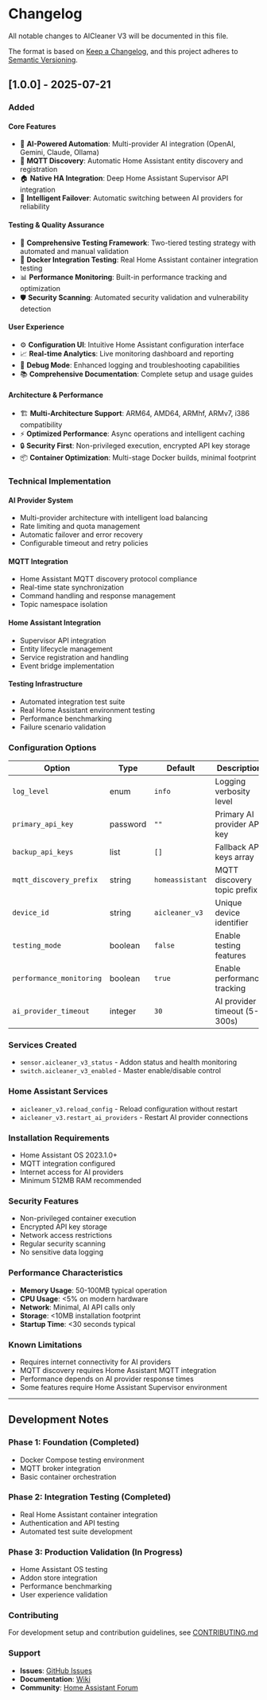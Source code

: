 # Changelog

All notable changes to AICleaner V3 will be documented in this file.

The format is based on [Keep a Changelog](https://keepachangelog.com/en/1.0.0/),
and this project adheres to [Semantic Versioning](https://semver.org/spec/v2.0.0.html).

## [1.0.0] - 2025-07-21

### Added

#### Core Features
- 🤖 **AI-Powered Automation**: Multi-provider AI integration (OpenAI, Gemini, Claude, Ollama)
- 📡 **MQTT Discovery**: Automatic Home Assistant entity discovery and registration
- 🏠 **Native HA Integration**: Deep Home Assistant Supervisor API integration
- 🔄 **Intelligent Failover**: Automatic switching between AI providers for reliability

#### Testing & Quality Assurance
- 🧪 **Comprehensive Testing Framework**: Two-tiered testing strategy with automated and manual validation
- 🐳 **Docker Integration Testing**: Real Home Assistant container integration testing
- 📊 **Performance Monitoring**: Built-in performance tracking and optimization
- 🛡️ **Security Scanning**: Automated security validation and vulnerability detection

#### User Experience
- ⚙️ **Configuration UI**: Intuitive Home Assistant configuration interface
- 📈 **Real-time Analytics**: Live monitoring dashboard and reporting
- 🔧 **Debug Mode**: Enhanced logging and troubleshooting capabilities
- 📚 **Comprehensive Documentation**: Complete setup and usage guides

#### Architecture & Performance
- 🏗️ **Multi-Architecture Support**: ARM64, AMD64, ARMhf, ARMv7, i386 compatibility
- ⚡ **Optimized Performance**: Async operations and intelligent caching
- 🔒 **Security First**: Non-privileged execution, encrypted API key storage
- 📦 **Container Optimization**: Multi-stage Docker builds, minimal footprint

### Technical Implementation

#### AI Provider System
- Multi-provider architecture with intelligent load balancing
- Rate limiting and quota management
- Automatic failover and error recovery
- Configurable timeout and retry policies

#### MQTT Integration
- Home Assistant MQTT discovery protocol compliance
- Real-time state synchronization
- Command handling and response management
- Topic namespace isolation

#### Home Assistant Integration
- Supervisor API integration
- Entity lifecycle management
- Service registration and handling
- Event bridge implementation

#### Testing Infrastructure
- Automated integration test suite
- Real Home Assistant environment testing
- Performance benchmarking
- Failure scenario validation

### Configuration Options

| Option | Type | Default | Description |
|--------|------|---------|-------------|
| `log_level` | enum | `info` | Logging verbosity level |
| `primary_api_key` | password | `""` | Primary AI provider API key |
| `backup_api_keys` | list | `[]` | Fallback API keys array |
| `mqtt_discovery_prefix` | string | `homeassistant` | MQTT discovery topic prefix |
| `device_id` | string | `aicleaner_v3` | Unique device identifier |
| `testing_mode` | boolean | `false` | Enable testing features |
| `performance_monitoring` | boolean | `true` | Enable performance tracking |
| `ai_provider_timeout` | integer | `30` | AI provider timeout (5-300s) |

### Services Created

- `sensor.aicleaner_v3_status` - Addon status and health monitoring
- `switch.aicleaner_v3_enabled` - Master enable/disable control

### Home Assistant Services

- `aicleaner_v3.reload_config` - Reload configuration without restart
- `aicleaner_v3.restart_ai_providers` - Restart AI provider connections

### Installation Requirements

- Home Assistant OS 2023.1.0+
- MQTT integration configured
- Internet access for AI providers
- Minimum 512MB RAM recommended

### Security Features

- Non-privileged container execution
- Encrypted API key storage
- Network access restrictions
- Regular security scanning
- No sensitive data logging

### Performance Characteristics

- **Memory Usage**: 50-100MB typical operation
- **CPU Usage**: <5% on modern hardware  
- **Network**: Minimal, AI API calls only
- **Storage**: <10MB installation footprint
- **Startup Time**: <30 seconds typical

### Known Limitations

- Requires internet connectivity for AI providers
- MQTT discovery requires Home Assistant MQTT integration
- Performance depends on AI provider response times
- Some features require Home Assistant Supervisor environment

---

## Development Notes

### Phase 1: Foundation (Completed)
- Docker Compose testing environment
- MQTT broker integration
- Basic container orchestration

### Phase 2: Integration Testing (Completed)  
- Real Home Assistant container integration
- Authentication and API testing
- Automated test suite development

### Phase 3: Production Validation (In Progress)
- Home Assistant OS testing
- Addon store integration
- Performance benchmarking
- User experience validation

### Contributing

For development setup and contribution guidelines, see [CONTRIBUTING.md](CONTRIBUTING.md)

### Support

- **Issues**: [GitHub Issues](https://github.com/drewcifer/aicleaner_v3/issues)
- **Documentation**: [Wiki](https://github.com/drewcifer/aicleaner_v3/wiki)
- **Community**: [Home Assistant Forum](https://community.home-assistant.io/)